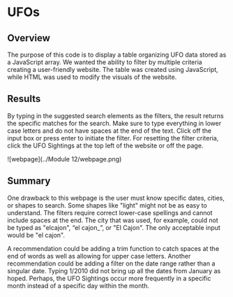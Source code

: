 # UFOs

## Overview
The purpose of this code is to display a table organizing UFO data stored as a JavaScript array. We wanted the ability to filter by multiple criteria creating a user-friendly website. The table was created using JavaScript, while HTML was used to modify the visuals of the website.

## Results
By typing in the suggested search elements as the filters, the result returns the specific matches for the search. Make sure to type everything in lower case letters and do not have spaces at the end of the text. Click off the input box or press enter to initiate the filter. For resetting the filter criteria, click the UFO Sightings at the top left of the website or off the page.

![webpage](../Module 12/webpage.png)

## Summary
One drawback to this webpage is the user must know specific dates, cities, or shapes to search. Some shapes like "light" might not be as easy to understand. The filters require correct lower-case spellings and cannot include spaces at the end. The city that was used, for example, could not be typed as "elcajon", “el cajon_”, or "El Cajon". The only acceptable input would be "el cajon".

A recommendation could be adding a trim function to catch spaces at the end of words as well as allowing for upper case letters. Another recommendation could be adding a filter on the date range rather than a singular date. Typing 1/2010 did not bring up all the dates from January as hoped. Perhaps, the UFO Sightings occur more frequently in a specific month instead of a specific day within the month.
